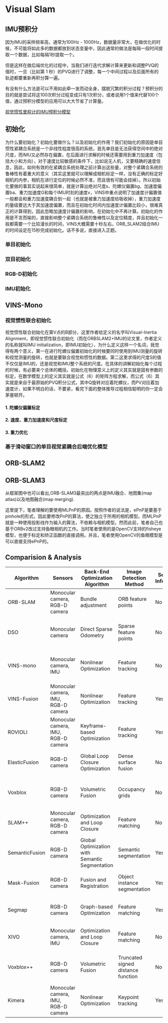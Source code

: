 # Visual Slam

[](https://blog.csdn.net/afucc111/article/details/127104948)

## IMU预积分

因为IMU的采样频率高，通常为100Hz - 1000Hz，数据量非常大，在做优化的时候，不可能将如此多的数据都放到状态变量中，因此通常的做法是每隔一段时间提取一个数据，比如每隔1秒提取一个。

但是这样在做后端优化的过程中，当我们进行迭代求解计算来更新和调整PVQ的值时，一旦（比如第 1 秒）的PVQ进行了调整，每一个中间过程以及后面所有的轨迹都要重新再积分算一遍。

有没有什么方法是可以不用如此牵一发而动全身，摆脱冗繁的积分过程？预积分的目的就是尝试将这100次积分过程变成只有1次积分，或者说用1个值来代替100个值，通过预积分模型的应用可以大大节省了计算量。

[视觉惯性里程计的IMU预积分模型](https://zhuanlan.zhihu.com/p/90213963)

## 初始化

为什么要初始化？初始化要做什么？以及初始化的作用？我们初始化的原因是单目惯性紧耦合系统是一个非线性程度很高的系统，首先单目是无法获得空间中的绝对尺度，而IMU又必然存在偏置，在后面进行求解的时候还需要用到重力加速度（包括大小和方向），对于速度比较敏感的条件下，比如说无人机，又要精确的速度信息，因此，如何有效的在紧耦合系统处理之前计算出这些量，对整个紧耦合系统的鲁棒性有着重大的意义（其实这里就可以理解成相机标定一样，没有正确的标定好相机的内参，相机在进行定位的时候必然不准，而且很有可能会挂掉）。所以初始化要做的事其实说起来很简单，就是计算出绝对尺度s、陀螺仪偏置bg、加速度偏置ba、重力加速度G和每个IMU时刻的速度v，VINS中重点说明了加速度计偏置值一般都会和重力加速度耦合到一起（也就是被重力加速度给吸收掉），重力加速度的量级要远大于其加速度偏置，而且在初始化时间内加速度计偏置比较小，很难真正的计算得到，因此忽略加速度计偏置的影响，在初始化中不再计算。初始化的作用是不言而喻的，直接影响整个紧耦合系统的鲁棒性以及定位精度，并且初始化一般都需要一个比较漫长的时间，VINS大概需要十秒左右，ORB_SLAM2结合IMU的时间设定在15秒完成初始化。话不多说，直接进入正题。

### 单目初始化

### 双目初始化

### RGB-D初始化

### IMU初始化


## VINS-Mono

### 视觉惯性联合初始化

视觉惯性联合初始化在第V点的B部分，这里作者给定义的名字叫Visual-Inertia Alignment，即视觉惯性联合初始化（而在ORBSLAM2+IMU的论文里，作者定义的名称就叫IMU initialization，即IMU初始化），为什么定义这样一个名词，我觉得有两个意义，第一在进行陀螺仪偏置初始化的时候要同时使用到IMU测量的旋转和视觉测量的旋转，也就是要联合视觉和惯性的数据。第二这里求得的尺度S的值不仅仅是IMU的，还是视觉和IMU整个系统的尺度。在具体的讲解初始化每个过程的时候，有必要来个总体的概括，初始化在物理意义上的定义其实就是固有参数的标定，在数学模型上的定义其实就是公式（6）的矩阵方程求解，而公式（6）其实就是来自于最原始的PVQ积分公式，其中Q旋转对应着陀螺仪，而PV对应着加速度计，如果不明白的话，不要紧，看完下面的整体推导过程相信聪明的你一定会茅塞顿开。

#### 1. 陀螺仪偏置标定

#### 2. 速度、重力加速度和尺度标定

#### 3. 重力优化

### 基于滑动窗口的单目视觉紧耦合后端优化模型

## ORB-SLAM2

## ORB-SLAM3

从框架图中也可以看出,ORB-SLAM3最突出的两点是IMU融合、地图集(map atlas)以及地图融合(map merging).

这里提下，笔者理解的要使用MLPnP的原因。按照作者的说法是，ePnP是要基于pinhole的形式，因此要修改PnP的算法，使之独立于所用的相机模型。而MLPnP就是一种使用投影线作为输入的算法，不依赖与相机模型。然而此前，笔者自己也基于ORBv2改过支持鱼眼相机的工作。当时笔者使用的是OpenCV支持的fisheye模型，也便于标定和矫正函数的直接调用。并且，笔者使用OpenCV的鱼眼模型是可以直接支持ePnP的。

## Comparision & Analysis

| Algorithm     | Sensors                            | Back-End Optimization Algorithm              | Image Detection Method | Semantic Information | Pros                                | Cons                                         | Real-Time Capabilities |
|---------------|------------------------------------|----------------------------------------------|------------------------|----------------------|-------------------------------------|----------------------------------------------|------------------------|
| ORB-SLAM      | Monocular camera, RGB-D camera      | Bundle adjustment                           | ORB feature points     | No                   | Efficient, robust, widely used     | Limited scalability, prone to drift           | Yes                    |
| DSO           | Monocular camera                    | Direct Sparse Odometry                      | Sparse feature points   | No                   | Efficient, low-drift, real-time     | Limited scalability, requires texture-rich scenes | Yes                    |
| VINS-mono     | Monocular camera, IMU               | Nonlinear Optimization                      | Feature tracking        | No                   | Accurate, robust, handles motion dynamics | Limited scalability, requires calibration     | Yes                    |
| VINS-Fusion   | Monocular camera, IMU, RGB-D camera | Nonlinear Optimization                      | Feature tracking        | Yes                  | Accurate, robust, handles motion dynamics | Limited scalability, requires calibration     | Yes                    |
| ROVIOLI       | Monocular camera, IMU, RGB-D camera | Keyframe-based Optimization                 | Feature tracking        | Yes                  | Accurate, robust, handles large environments | Limited scalability, requires calibration     | Yes                    |
| ElasticFusion | RGB-D camera                        | Global Loop Closure Optimization            | Dense surface fusion    | No                   | Accurate, robust, handles large environments | Computationally intensive, requires GPU       | Yes                    |
| Voxblox       | RGB-D camera                        | Volumetric Fusion                           | Occupancy grids         | No                   | Efficient, handles large environments | Limited scalability, requires volumetric representation | Yes                    |
| SLAM++        | Monocular camera, RGB-D camera      | Optimization and Loop Closure               | Feature matching        | No                   | Accurate, handles large environments | Limited scalability, requires initialization | Yes                    |
| SemanticFusion| RGB-D camera                        | Global Optimization with Semantic Segmentation | Semantic segmentation  | Yes                  | Accurate, incorporates semantic information | Computationally intensive, requires GPU       | Yes                    |
| Mask-Fusion   | RGB-D camera                        | Fusion and Registration                     | Object instance segmentation | Yes          | Accurate, handles multiple objects | Limited scalability, requires object masks    | Yes                    |
| Segmap        | RGB-D camera                        | Graph-based Optimization                    | Feature matching        | Yes                  | Efficient, handles large environments | Limited scalability, requires initialization | Yes                    |
| XIVO          | Monocular camera, IMU               | Optimization and Loop Closure               | Feature matching        | No                   | Accurate, handles large environments | Limited scalability, requires initialization | Yes                    |
| Voxblox++     | RGB-D camera                        | Volumetric Fusion                           | Truncated signed distance function | No | Efficient, handles large environments | Limited scalability, requires volumetric representation | Yes                    |
| Kimera        | Monocular camera, IMU, RGB-D camera | Nonlinear Optimization                      | Keypoint tracking       | Yes                  | Accurate, handles motion dynamics | Limited scalability, requires calibration     | Yes                    |
